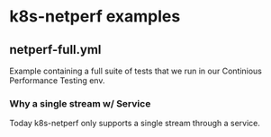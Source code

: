 # k8s-netperf examples

## netperf-full.yml
Example containing a full suite of tests that we run in our Continious Performance Testing env.

### Why a single stream w/ Service
Today k8s-netperf only supports a single stream through a service. 
